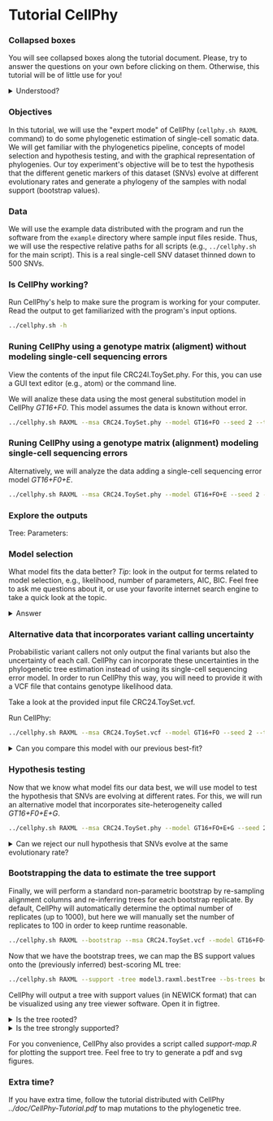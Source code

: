 # Tutorial CellPhy

### Collapsed boxes
You will see collapsed boxes along the tutorial document. Please, try to answer the questions on your own before clicking on them. Otherwise, this tutorial will be of little use for you!

<details><summary>Understood?</summary>
<p>
YES!
</p>
</details>

### Objectives
In this tutorial, we will use the "expert mode" of CellPhy (`cellphy.sh RAXML` command) to do some phylogenetic estimation of single-cell somatic data. We will get familiar with the phylogenetics pipeline, concepts of model selection and hypothesis testing, and with the graphical representation of phylogenies. Our toy experiment's objective will be to test the hypothesis that the different genetic markers of this dataset (SNVs) evolve at different evolutionary rates and generate a phylogeny of the samples with nodal support (bootstrap values).

### Data
We will use the example data distributed with the program and run the software from the `example` directory where sample input files reside. Thus, we will use the respective relative paths for all scripts (e.g., `../cellphy.sh` for the main script). This is a real single-cell SNV dataset thinned down to 500 SNVs.

### Is CellPhy working?
Run CellPhy's help to make sure the program is working for your computer. Read the output to get familiarized with the program's input options.
```bash
../cellphy.sh -h
```
### Runing CellPhy using a genotype matrix (aligment) without modeling single-cell sequencing errors
View the contents of the input file CRC24l.ToySet.phy. For this, you can use a GUI text editor (e.g., atom) or the command line.

We will analize these data using the most general substitution model in CellPhy _GT16+F0_. This model assumes the data is known without error.  

```bash
../cellphy.sh RAXML --msa CRC24.ToySet.phy --model GT16+FO --seed 2 --threads 1 --prefix model1
```

### Runing CellPhy using a genotype matrix (alignment) modeling single-cell sequencing errors
Alternatively, we will analyze the data adding a single-cell sequencing error model _GT16+F0+E_.

```bash
../cellphy.sh RAXML --msa CRC24.ToySet.phy --model GT16+FO+E --seed 2 --threads 1 --prefix model2
```

### Explore the outputs
Tree:
Parameters:


### Model selection
What model fits the data better?
_Tip_: look in the output for terms related to model selection, e.g., likelihood, number of parameters, AIC, BIC. Feel free to ask me questions about it, or use your favorite internet search engine to take a quick look at the topic.

<details><summary>Answer</summary>
<p>
Comparing the AIC or BIC of the models will give you a quick and clear answer that the _GT16+F0+E_ fits this data better (lower value). Alternatively, you could use a likelihood ratio test since these models are nested. I would not expect you to know this last bit and is not necessary at this point.
</p>
</details>

### Alternative data that incorporates variant calling uncertainty
Probabilistic variant callers not only output the final variants but also the uncertainty of each call. CellPhy can incorporate these uncertainties in the phylogenetic tree estimation instead of using its single-cell sequencing error model. In order to run CellPhy this way, you will need to provide it with a VCF file that contains genotype likelihood data.

Take a look at the provided input file CRC24.ToySet.vcf.

Run CellPhy:

```bash
../cellphy.sh RAXML --msa CRC24.ToySet.vcf --model GT16+FO --seed 2 --threads 1 --prefix data2 
```

<details><summary>Can you compare this model with our previous best-fit?</summary>
<p>
No, you can't, since the data is different. We will continue with the other dataset. You do not need to finish this run.
</p>
</details>
 
### Hypothesis testing
Now that we know what model fits our data best, we will use  model to test the hypothesis that SNVs are evolving at different rates. For this, we will run an alternative model that incorporates site-heterogeneity called _GT16+F0+E+G_.

```bash
../cellphy.sh RAXML --msa CRC24.ToySet.phy --model GT16+FO+E+G --seed 2 --threads 1 --prefix model3
```

<details><summary>Can we reject our null hypothesis that SNVs evolve at the same evolutionary rate?</summary>
<p>
Yes. You can use an LRT or calculate the relative likelihood by comparing AICs.
</p>
</details>


### Bootstrapping the data to estimate the tree support
Finally, we will perform a standard non-parametric bootstrap by re-sampling alignment columns and re-inferring trees for each bootstrap replicate. By default, CellPhy will automatically determine the optimal number of replicates (up to 1000), but here we will manually set the number of replicates to 100 in order to keep runtime reasonable.  

```bash
../cellphy.sh RAXML --bootstrap --msa CRC24.ToySet.vcf --model GT16+FO+E+G --seed 2 --threads 1 --bs-trees 100 --prefix bootstrap
```

Now that we have the bootstrap trees, we can map the BS support values onto the (previously inferred) best-scoring ML tree:

```bash
../cellphy.sh RAXML --support -tree model3.raxml.bestTree --bs-trees bootstrap.raxml.bootstraps --prefix final --threads 1
```

CellPhy will output a tree with support values (in NEWICK format) that can be visualized using any tree viewer software. Open it in figtree.


<details><summary>Is the tree rooted?</summary>
<p>
No, CellPhy estimates unrooted trees. Use the re-rooting option to root it using the healthy/normal tissue sample included.
</p>
</details>

<details><summary>Is the tree strongly supported?</summary>
<p>
No, the bootstrap support values are generally quite low (>80 are usually considered good). Remember, we are using a thinned dataset to execute things fast.
</p>
</details>

For you convenience, CellPhy also provides a script called _support-map.R_ for plotting the support tree. Feel free to try to generate a pdf and svg figures.

### Extra time?

If you have extra time, follow the tutorial distributed with CellPhy _../doc/CellPhy-Tutorial.pdf_ to map mutations to the phylogenetic tree. 

<!--

# **Mapping mutations onto a phylogenetic tree**
<p style='text-align: justify;'>Cancer genomics studies are, for the most part, interested in understanding when "**driver**" mutations appeared in the malignant cell population. On this basis, we will next show how to map mutations onto a phylogenetic tree using CellPhy. Although the full VCF can be used, users are free to choose which mutations they wish to map onto the inferred phylogeny. In this tutorial, we will focus solely on a set of 15 exonic mutations from the original VCF.   
  
Our input files will therefore consist of a "trimmed" VCF only carrying this subset of exonic mutations, together with the best tree and model estimates from our original CellPhy run (tree search).</p>  

<br/>  

\scriptsize

```{r, engine = 'bash', eval = FALSE}
$ head -n 5 CRC24.MutationsMap 
#Chr	Position	GeneID
2	71042907	CLEC4F
2	142274377	LRP1B
3	33048242	GLB1
4	16764214	LDB2
$ bcftools view -T CRC24.MutationsMap CRC24.ToySet.vcf -O v -o CRC24.ToySet.Exonic.vcf
$ ../cellphy.sh RAXML --mutmap \
    --msa CRC24.ToySet.Exonic.vcf \
    --model CRC24.VCF.GL16.Tree.raxml.bestModel \ 
    --tree CRC24.VCF.GL16.Tree.raxml.bestTree \
    --opt-branches off --prefix CRC24.ToySet.Exonic.Mapped --threads 1
Branch-labeled tree saved to: CRC24.ToySet.Exonic.Mapped.raxml.mutationMapTree
Per-branch mutation list saved to: CRC24.ToySet.Exonic.Mapped.raxml.mutationMapList
```

\normalsize

***

<br/>  


# **Visualizing the results**
<p style='text-align: justify;'>Once it's done, CellPhy will output 2 distinct files:.</p>

* **(A)** _CRC24.ToySet.Exonic.Mapped.raxml.mutationMapTree_  
   &rarr; Newick tree file with indexed branches
* **(B)** _CRC24.ToySet.Exonic.Mapped.raxml.mutationMapList_  
   &rarr; Text file with the number and the list of mutations per branch


<p style='text-align: justify;'>We can now use the _mutation-map.R_ accompanying script to plot the mutations onto the phylogenetic tree. If you run this script wihtout any parameters, it will show a help message:</p>

<br/> 

\scriptsize

```{r, engine = 'bash', eval = FALSE}
$ ../script/mutation-map.R 
CellPhy - Mutation mapping plot - 22.07.2020
Created by: Alexey Kozlov, Joao M Alves, Alexandros Stamatakis & David Posada
Usage: ./mutation-map.R raxml.mutationMapTree raxml.mutationMapList Outgroup Output_prefix [geneIDs]
*Required files:
	-Tree
	-Mutation List
	-Outgroup name (comma-delimited list of taxa or NONE)
	-Output Prefix
*Optional:
	-Gene IDs (tab-delimited)
```

\normalsize

<p style='text-align: justify;'>Now let's run it again but this time with the required parameters:</p>

<br/>  

\scriptsize

```{r, engine = 'bash', eval = FALSE}
$ ../script/mutation-map.R \
    CRC24.ToySet.Exonic.Mapped.raxml.mutationMapTree \
    CRC24.ToySet.Exonic.Mapped.raxml.mutationMapList \
    Healthy \
    CRC24.ToySet.ExonicMutMap
Generating mutation-mapped tree plot...
Done!
```

\normalsize

<p style='text-align: justify;'>If everything went as expected, you should have generated the following figure, in PDF format (_CRC24.ToySet.ExonicMutMap.pdf_), where the mutations are mapped onto the tree branches (**Figure 2**).</p>

![CRC24 phylogenetic tree with 15 exonic mutations mapped (genomic position)](../example/CRC24.ToySet.ExonicMutMap.pdf){ width=100% }

<p style='text-align: justify;'>If you are interested in plotting the gene names instead, you can provide a tab-delimited file (as the one we used to subset our original VCF) linking the genomic position to its gene ID:</p>

<br/>  

\scriptsize

```{r, engine = 'bash', eval = FALSE}
$ head -n 5 CRC24.MutationsMap 
#Chr	Position	GeneID
2	71042907	CLEC4F
2	142274377	LRP1B
3	33048242	GLB1
4	16764214	LDB2
```

\normalsize

<p style='text-align: justify;'>Afterwards, we can run _mutation-map.R_ again, but changing the output prefix so that you don't overwrite the previous results:</p>

<br/>  

\scriptsize
```{r, engine = 'bash', eval = FALSE}
$ ../script/mutation-map.R \
    CRC24.ToySet.Exonic.Mapped.raxml.mutationMapTree \
    CRC24.ToySet.Exonic.Mapped.raxml.mutationMapList \
    Healthy \
    CRC24.ToySet.ExonicMutMap-GeneID \
    CRC24.MutationsMap
Converting positions to GeneID...
Generating mutation-mapped tree plot...
Done!
```
\normalsize

<p style='text-align: justify;'>You will notice that our tree now has the gene names displayed, instead of the genomic positions (Figure 3).</p>

<center>

![CRC24 phylogenetic tree with 15 exonic mutations mapped (gene names)](../example/CRC24.ToySet.ExonicMutMap-GeneID.pdf){ width=100% }

</center>-->
